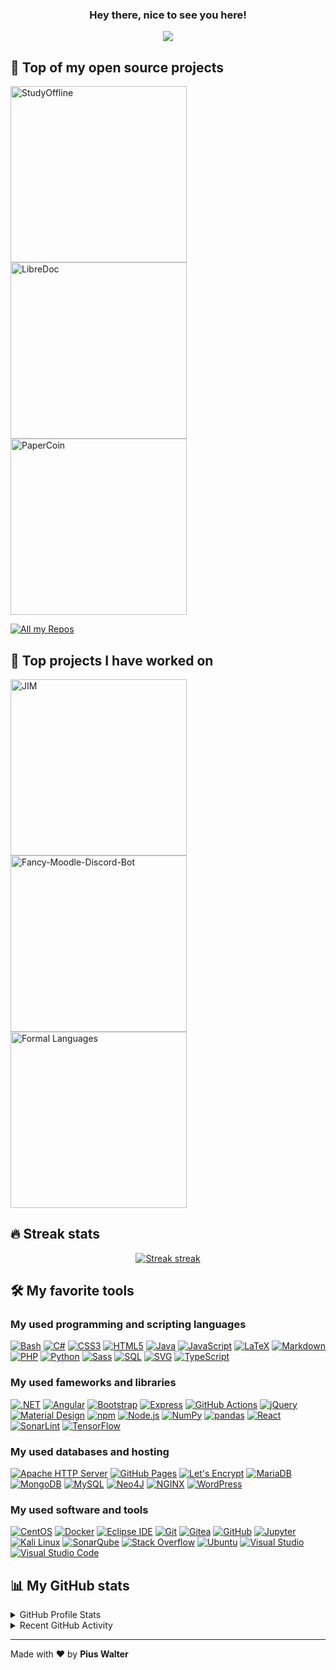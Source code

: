 <h3 align="center">
  Hey there, nice to see you here!
</h3>

<!-- https://github.com/DenverCoder1/readme-typing-svg -->
<p align="center">
  <a href="#"><img src="https://readme-typing-svg.herokuapp.com/?lines=IT%20SPECIALIST;WEB%20DEVELOPER;CYBER%20SECURITY%20RESEARCHER;BUG%20BOUNTY%20HUNTER&font=sans-serif&center=true&width=350&height=45&color=edbb5f&vCenter=true&size=22" /></a>
</p>

## 📙 Top of my open source projects

<!-- https://github.com/DenverCoder1/github-readme-stats -->
<p align="left">
  <a href="https://github.com/piuswalter/StudyOffline"><img width="282" alt="StudyOffline" src="https://denvercoder1-github-readme-stats.vercel.app/api/pin/?username=piuswalter&repo=StudyOffline&theme=react&bg_color=3d3d3d&title_color=edbb5f&icon_color=edbb5f&hide_border=true&show_icons=false" /></a>
  <a href="https://github.com/piuswalter/LibreDoc"><img width="282" alt="LibreDoc" src="https://denvercoder1-github-readme-stats.vercel.app/api/pin/?username=piuswalter&repo=LibreDoc&theme=react&bg_color=3d3d3d&title_color=edbb5f&icon_color=edbb5f&hide_border=true&show_icons=false" /></a>
  <a href="https://github.com/piuswalter/CryptoTradingSimulator"><img width="282" alt="PaperCoin" src="https://denvercoder1-github-readme-stats.vercel.app/api/pin/?username=piuswalter&repo=CryptoTradingSimulator&theme=react&bg_color=3d3d3d&title_color=edbb5f&icon_color=edbb5f&hide_border=true&show_icons=false" /></a>
</p>

<!-- https://github.com/badges/shields -->
<p align="left">
  <a href="https://github.com/piuswalter?tab=repositories"><img alt="All my Repos" src="https://shields.io/badge/-All%20my%20Repos-3d3d3d?style=for-the-badge" /></a>
</p>

## 📙 Top projects I have worked on

<!-- https://github.com/DenverCoder1/github-readme-stats -->
<p align="left">
  <a href="https://github.com/p-fruck/jim"><img width="282" alt="JIM" src="https://denvercoder1-github-readme-stats.vercel.app/api/pin/?username=p-fruck&repo=jim&theme=react&bg_color=3d3d3d&title_color=edbb5f&icon_color=edbb5f&hide_border=true&show_icons=false" /></a>
  <a href="https://github.com/tjarbo/discord-moodle-bot"><img width="282" alt="Fancy-Moodle-Discord-Bot " src="https://denvercoder1-github-readme-stats.vercel.app/api/pin/?username=tjarbo&repo=discord-moodle-bot&theme=react&bg_color=3d3d3d&title_color=edbb5f&icon_color=edbb5f&hide_border=true&show_icons=false" /></a>
  <a href="https://github.com/karlstroetmann/Formal-Languages"><img width="282" alt="Formal Languages" src="https://denvercoder1-github-readme-stats.vercel.app/api/pin/?username=karlstroetmann&repo=Formal-Languages&theme=react&bg_color=3d3d3d&title_color=edbb5f&icon_color=edbb5f&hide_border=true&show_icons=false" /></a>
</p>

## 🔥 Streak stats

<!-- https://github.com/piuswalter/github-readme-streak-stats -->
<p align="center">
  <a href="#"><img alt="Streak streak" src="https://github-readme-streak-stats.herokuapp.com/?user=piuswalter&theme=default&hide_border=true&background=3d3d3d&stroke=edbb5f&ring=edbb5f&fire=edbb5f&currStreakNum=white&sideNums=white&currStreakLabel=white&sideLabels=white&dates=edbb5f"/></a>
</p>

<!-- https://github.com/badges/shields -->

## 🛠️ My favorite tools

### My used programming and scripting languages

<p>
  <a href="https://github.com/search?q=user%3Apiuswalter+Bash"><img alt="Bash" src="https://img.shields.io/badge/Bash-4EAA25?logo=gnu-bash&logoColor=white&style=for-the-badge"></a>
  <a href="https://github.com/search?q=user%3Apiuswalter+C%23"><img alt="C#" src="https://img.shields.io/badge/C%23-239120?logo=c-sharp&logoColor=white&style=for-the-badge"></a>
  <a href="https://github.com/search?q=user%3Apiuswalter+CSS3"><img alt="CSS3" src="https://img.shields.io/badge/CSS3-1572B6?logo=css3&logoColor=white&style=for-the-badge"></a>
  <a href="https://github.com/search?q=user%3Apiuswalter+HTML5"><img alt="HTML5" src="https://img.shields.io/badge/HTML5-E34F26?logo=html5&logoColor=white&style=for-the-badge"></a>
  <a href="https://github.com/search?q=user%3Apiuswalter+Java"><img alt="Java" src="https://img.shields.io/badge/Java-007396?logo=java&logoColor=white&style=for-the-badge"></a>
  <a href="https://github.com/search?q=user%3Apiuswalter+JavaScript"><img alt="JavaScript" src="https://img.shields.io/badge/JavaScript-F7DF1E?logo=javascript&logoColor=black&style=for-the-badge"></a>
  <a href="https://github.com/search?q=user%3Apiuswalter+LaTeX"><img alt="LaTeX" src="https://img.shields.io/badge/LaTeX-008080?logo=latex&logoColor=white&style=for-the-badge"></a>
  <a href="https://github.com/search?q=user%3Apiuswalter+Markdown"><img alt="Markdown" src="https://img.shields.io/badge/Markdown-000000?logo=markdown&logoColor=white&style=for-the-badge"></a>
  <a href="https://github.com/search?q=user%3Apiuswalter+PHP"><img alt="PHP" src="https://img.shields.io/badge/PHP-777BB4?logo=php&logoColor=white&style=for-the-badge"></a>
  <a href="https://github.com/search?q=user%3Apiuswalter+Python"><img alt="Python" src="https://img.shields.io/badge/Python-3776AB?logo=python&logoColor=white&style=for-the-badge"></a>
  <a href="https://github.com/search?q=user%3Apiuswalter+Sass"><img alt="Sass" src="https://img.shields.io/badge/Sass-CC6699?logo=sass&logoColor=white&style=for-the-badge"></a>
  <a href="https://github.com/search?q=user%3Apiuswalter+SQL"><img alt="SQL" src="https://img.shields.io/badge/SQL-4053D6?logo=amazon-dynamodb&logoColor=white&style=for-the-badge"></a>
  <a href="https://github.com/search?q=user%3Apiuswalter+XML"><img alt="SVG" src="https://img.shields.io/badge/SVG-FFB13B?logo=svg&logoColor=black&style=for-the-badge"></a>
  <a href="https://github.com/search?q=user%3Apiuswalter+TypeScript"><img alt="TypeScript" src="https://img.shields.io/badge/TypeScript-3178C6?logo=typescript&logoColor=white&style=for-the-badge"></a>
</p>

### My used fameworks and libraries

<p>
  <a href="#"><img alt=".NET" src="https://img.shields.io/badge/.NET-512BD4?logo=.net&logoColor=white&style=for-the-badge" /></a>
  <a href="#"><img alt="Angular" src="https://img.shields.io/badge/Angular-DD0031?logo=angular&logoColor=white&style=for-the-badge" /></a>
  <a href="#"><img alt="Bootstrap" src="https://img.shields.io/badge/Bootstrap-7952B3?logo=bootstrap&logoColor=white&style=for-the-badge" /></a>
  <a href="#"><img alt="Express" src="https://img.shields.io/badge/Express-000000?logo=express&logoColor=white&style=for-the-badge" /></a>
  <a href="#"><img alt="GitHub Actions" src="https://img.shields.io/badge/GitHub%20Actions-2088FF?logo=github-actions&logoColor=white&style=for-the-badge" /></a>
  <a href="#"><img alt="jQuery" src="https://img.shields.io/badge/jQuery-0769AD?logo=jquery&logoColor=white&style=for-the-badge" /></a>
  <a href="#"><img alt="Material Design" src="https://img.shields.io/badge/Material%20Design-757575?logo=material-design&logoColor=white&style=for-the-badge" /></a>
  <a href="#"><img alt="npm" src="https://img.shields.io/badge/npm-CB3837?logo=numpy&logoColor=white&style=for-the-badge" /></a>
  <a href="#"><img alt="Node.js" src="https://img.shields.io/badge/Node.js-339933?logo=node.js&logoColor=white&style=for-the-badge"></a>
  <a href="#"><img alt="NumPy" src="https://img.shields.io/badge/NumPy-013243?logo=numpy&logoColor=white&style=for-the-badge" /></a>
  <a href="#"><img alt="pandas" src="https://img.shields.io/badge/pandas-150458?logo=pandas&logoColor=white&style=for-the-badge" /></a>
  <a href="#"><img alt="React" src="https://img.shields.io/badge/React-61DAFB?logo=react&logoColor=black&style=for-the-badge" /></a>
  <a href="#"><img alt="SonarLint" src="https://img.shields.io/badge/-SonarLint-CB2029?logo=sonarlint&logoColor=white&style=for-the-badge" /></a>
  <a href="#"><img alt="TensorFlow" src="https://img.shields.io/badge/TensorFlow-FF6F00?logo=tensorflow&logoColor=white&style=for-the-badge" /></a>
</p>

### My used databases and hosting

<p>
  <a href="#"><img alt="Apache HTTP Server" src="https://img.shields.io/badge/Apache%20HTTP%20Server-D22128?logo=apache&logoColor=white&style=for-the-badge" /></a>
  <a href="#"><img alt="GitHub Pages" src="https://img.shields.io/badge/GitHub%20Pages-181717?logo=github&logoColor=white&style=for-the-badge" /></a>
  <a href="#"><img alt="Let's Encrypt" src ="https://img.shields.io/badge/Let%27s%20Encrypt-003A70?logo=letsencrypt&logoColor=white&style=for-the-badge" /></a>
  <a href="#"><img alt="MariaDB" src="https://img.shields.io/badge/MariaDB-003545?logo=mariadb&logoColor=white&style=for-the-badge" /></a>
  <a href="#"><img alt="MongoDB" src ="https://img.shields.io/badge/MongoDB-47A248?logo=mongodb&logoColor=white&style=for-the-badge" /></a>
  <a href="#"><img alt="MySQL" src="https://img.shields.io/badge/MySQL-4479A1?logo=mysql&logoColor=white&style=for-the-badge" /></a>
  <a href="#"><img alt="Neo4J" src ="https://img.shields.io/badge/Neo4J-008CC1?logo=neo4j&logoColor=white&style=for-the-badge" /></a>
  <a href="#"><img alt="NGINX" src ="https://img.shields.io/badge/NGINX-009639?logo=nginx&logoColor=white&style=for-the-badge" /></a>
  <a href="#"><img alt="WordPress" src="https://img.shields.io/badge/WordPress-21759B?logo=wordpress&logoColor=white&style=for-the-badge" /></a>
</p>

### My used software and tools

<p>
  <a href="#"><img alt="CentOS" src="https://img.shields.io/badge/CentOS-262577?logo=centos&logoColor=white&style=for-the-badge" /></a>
  <a href="#"><img alt="Docker" src="https://img.shields.io/badge/Docker-2496ED?logo=docker&logoColor=white&style=for-the-badge" /></a>
  <a href="#"><img alt="Eclipse IDE" src="https://img.shields.io/badge/Eclipse%20IDE-2C2255?logo=eclipse-ide&logoColor=white&style=for-the-badge" /></a>
  <a href="#"><img alt="Git" src="https://img.shields.io/badge/Git-F05032?logo=git&logoColor=white&style=for-the-badge" /></a>
  <a href="#"><img alt="Gitea" src="https://img.shields.io/badge/Gitea-609926?logo=gitea&logoColor=white&style=for-the-badge" /></a>
  <a href="#"><img alt="GitHub" src="https://img.shields.io/badge/GitHub-181717?logo=github&logoColor=white&style=for-the-badge" /></a>
  <a href="#"><img alt="Jupyter" src="https://img.shields.io/badge/Jupyter-F37626?logo=jupyter&logoColor=white&style=for-the-badge" /></a>
  <a href="#"><img alt="Kali Linux" src="https://img.shields.io/badge/Kali%20Linux-557C94?logo=kali-linux&logoColor=white&style=for-the-badge" /></a>
  <a href="#"><img alt="SonarQube" src="https://img.shields.io/badge/-SonarQube-4E9BCD?logo=sonarqube&logoColor=white&style=for-the-badge" /></a>
  <a href="#"><img alt="Stack Overflow" src="https://img.shields.io/badge/-Stack%20Overflow-F58025?logo=stack-overflow&logoColor=white&style=for-the-badge" /></a>
  <a href="#"><img alt="Ubuntu" src="https://img.shields.io/badge/Ubuntu-E95420?logo=ubuntu&logoColor=white&style=for-the-badge" /></a>
  <a href="#"><img alt="Visual Studio" src="https://img.shields.io/badge/Visual%20Studio-5C2D91?logo=visual-studio&logoColor=white&style=for-the-badge" /></a>
  <a href="#"><img alt="Visual Studio Code" src="https://img.shields.io/badge/Visual%20Studio%20Code-007ACC?logo=visual-studio-code&logoColor=white&style=for-the-badge" /></a>
</p>

## 📊 My GitHub stats

<!-- https://github.com/anuraghazra/github-readme-stats -->
<details> 
  <summary>GitHub Profile Stats</summary>
  <br />
  <a href="#"><img alt="My GitHub stats" src="https://github-readme-stats.vercel.app/api/?username=piuswalter&show_icons=true&count_private=true&theme=react&hide_border=true&bg_color=3d3d3d&title_color=edbb5f&icon_color=edbb5f" height="192px" /></a>
  <a href="#"><img alt="My most used languages" src="https://github-readme-stats.vercel.app/api/top-langs/?username=piuswalter&hide=jupyter%20notebook&langs_count=8&layout=compact&theme=react&hide_border=true&bg_color=3d3d3d&title_color=edbb5f&icon_color=edbb5f" height="192px" /></a>
  <br />
</details>

<!-- https://github.com/ashutosh00710/github-readme-activity-graph -->
<details>
  <summary>Recent GitHub Activity</summary>
  <br />
  <a href="#"><img alt="My recent GitHub activity" src="https://activity-graph.herokuapp.com/graph?username=piuswalter&bg_color=3d3d3d&color=edbb5f&line=edbb5f&point=ffffff&hide_border=true&area_color=edbb5f&area=true" /></a>
</details>

---

Made with ❤️ by **Pius Walter**
